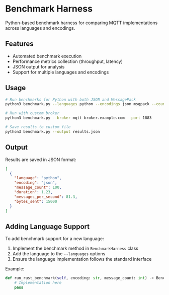 # Benchmark Harness

Python-based benchmark harness for comparing MQTT implementations across languages and encodings.

## Features

- Automated benchmark execution
- Performance metrics collection (throughput, latency)
- JSON output for analysis
- Support for multiple languages and encodings

## Usage

```bash
# Run benchmarks for Python with both JSON and MessagePack
python3 benchmark.py --languages python --encodings json msgpack --count 100

# Run with custom broker
python3 benchmark.py --broker mqtt-broker.example.com --port 1883

# Save results to custom file
python3 benchmark.py --output results.json
```

## Output

Results are saved in JSON format:

```json
[
  {
    "language": "python",
    "encoding": "json",
    "message_count": 100,
    "duration": 1.23,
    "messages_per_second": 81.3,
    "bytes_sent": 15000
  }
]
```

## Adding Language Support

To add benchmark support for a new language:

1. Implement the benchmark method in `BenchmarkHarness` class
2. Add the language to the `--languages` options
3. Ensure the language implementation follows the standard interface

Example:

```python
def run_rust_benchmark(self, encoding: str, message_count: int) -> BenchmarkResult:
    # Implementation here
    pass
```
